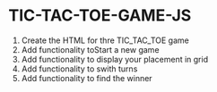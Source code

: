 # TIC-TAC-TOE-GAME-JS

1. Create the HTML for thre TIC_TAC_TOE game
2. Add functionality toStart a new game
3. Add functionality to display your placement in grid
4. Add functionality to swith turns
5. Add functionality to find the winner
